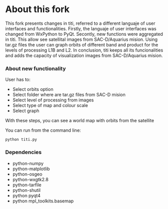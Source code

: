 About this fork
====
This fork presents changes in titi,  referred to a different languaje of user interfaces and functionalities.
Firstly, the languaje of user interfaces was changed from WxPython to PyQt.
Secontly, new functions were aggregated in titi. This allow see satellital images from SAC-D/Aquarius mision. Using tar.gz files the user can graph orbits of different band and product for the levels of processing L1B and L2. 
In conclusion, titi keeps all its funcionalities and adds the capacity of visualization images from SAC-D/Aquarius mision.


### About new functionality

User has to:

* Select orbits option 
* Select folder where are tar.gz files from SAC-D mision
* Select level of processing from images
* Select type of map and colour scale
* Select graph

With these steps, you can see a world map with orbits from the satellite 

You can run from the command line:

    python titi.py


### Dependencies
* python-numpy
* python-matplotlib
* python-osgeo
* python-wxgtk2.8
* python-tarfile
* python-shutil
* python pyqt4
* python mpl_toolkits.basemap



